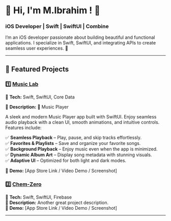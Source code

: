 # 🚀 Hi, I'm M.Ibrahim ! 👋 

### iOS Developer | Swift | SwiftUI | Combine

I’m an iOS developer passionate about building beautiful and functional applications. I specialize in Swift, SwiftUI, and integrating APIs to create seamless user experiences. 🚀 

---

## 📂 Featured Projects

### 1️⃣ [Music Lab](https://github.com/wahabniazi56/MusicLab)
📌 **Tech:** Swift, SwiftUI, Core Data  

📌 **Description:** 🎵 Music Player

A sleek and modern Music Player app built with SwiftUI. Enjoy seamless audio playback with a clean UI, smooth animations, and intuitive controls. Features include:

✅ **Seamless Playback** – Play, pause, and skip tracks effortlessly. <br>
✅ **Favorites & Playlists** – Save and organize your favorite songs. <br>
✅ **Background Playback** – Enjoy music even when the app is minimized. <br>
✅ **Dynamic Album Art** – Display song metadata with stunning visuals. <br>
✅ **Adaptive UI** – Optimized for both light and dark modes.

📌 **Demo:** [App Store Link / Video Demo / Screenshot]  

### 2️⃣ [Chem-Zero](https://github.com/wahabniazi56/ChemZero-iOS)
📌 **Tech:** Swift, SwiftUI, Firebase  
📌 **Description:** Another great project description.  
📌 **Demo:** [App Store Link / Video Demo / Screenshot]  

---
